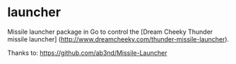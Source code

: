 launcher
========

Missile launcher package in Go to control the [Dream Cheeky Thunder missile launcher] (http://www.dreamcheeky.com/thunder-missile-launcher).

Thanks to: <https://github.com/ab3nd/Missile-Launcher>
